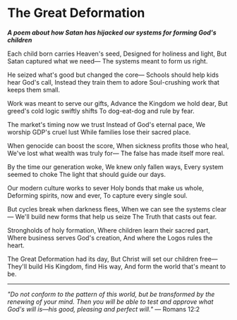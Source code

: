 # The Great Deformation

***A poem about how Satan has hijacked our systems for forming God's children***

Each child born carries Heaven's seed,
Designed for holiness and light,
But Satan captured what we need—
The systems meant to form us right.

He seized what's good but changed the core—
Schools should help kids hear God's call,
Instead they train them to adore
Soul-crushing work that keeps them small.

Work was meant to serve our gifts,
Advance the Kingdom we hold dear,
But greed's cold logic swiftly shifts
To dog-eat-dog and rule by fear.

The market's timing now we trust
Instead of God's eternal pace,
We worship GDP's cruel lust
While families lose their sacred place.

When genocide can boost the score,
When sickness profits those who heal,
We've lost what wealth was truly for—
The false has made itself more real.

By the time our generation woke,
We knew only fallen ways,
Every system seemed to choke
The light that should guide our days.

Our modern culture works to sever
Holy bonds that make us whole,
Deforming spirits, now and ever,
To capture every single soul.

But cycles break when darkness flees,
When we can see the systems clear—
We'll build new forms that help us seize
The Truth that casts out fear.

Strongholds of holy formation,
Where children learn their sacred part,
Where business serves God's creation,
And where the Logos rules the heart.

The Great Deformation had its day,
But Christ will set our children free—
They'll build His Kingdom, find His way,
And form the world that's meant to be.

---

*"Do not conform to the pattern of this world, but be transformed by the renewing of your mind. Then you will be able to test and approve what God's will is—his good, pleasing and perfect will."* — Romans 12:2

